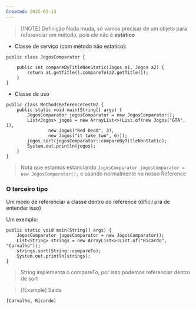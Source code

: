```yaml
---
Created: 2025-02-13
---
```


> [!NOTE] Definição
> Nada muda, só vamos precisar de um objeto para referenciar um método, pois ele não é **estático**

- Classe de serviço (com método não estatico):

```
public class JogosComparator {  
  
    public int compareByTitleNonStatic(Jogos a1, Jogos a2) {  
        return a1.getTitle().compareTo(a2.getTitle());  
    }  
}
```

- Classe de uso
```
public class MethodsReferenceTest02 {  
    public static void main(String[] args) {  
        JogosComparator jogosComparator = new JogosComparator();  
        List<Jogos> jogos = new ArrayList<>(List.of(new Jogos("GTA", 1),  
                new Jogos("Red Dead", 3),  
                new Jogos("it take two", 6)));  
        jogos.sort(jogosComparator::compareByTitleNonStatic);  
        System.out.println(jogos);  
    }  
}
```

> Nota que estamos estanciando `JogosComparator jogosComparator = new JogosComparator();` e usando normalmente no nosso Reference


### O terceiro tipo
Um modo de referenciar a classe dentro do reference (dificil pra de entender isso)

Um exemplo:
```
public static void main(String[] args) {  
    JogosComparator jogosComparator = new JogosComparator();  
    List<String> strings = new ArrayList<>(List.of("Ricardo", "Carvalho"));  
    strings.sort(String::compareTo);  
    System.out.println(strings);  
}
```

> String implementa o compareTo, por isso podemos referenciar dentro de sort


> [!Example] Saída
```
[Carvalho, Ricardo]
```
